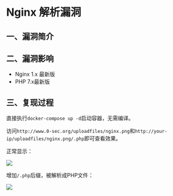 Nginx 解析漏洞
==============

一、漏洞简介
------------

二、漏洞影响
------------

-   Nginx 1.x 最新版
-   PHP 7.x最新版

三、复现过程
------------

直接执行`docker-compose up -d`启动容器，无需编译。

访问`http://www.0-sec.org/uploadfiles/nginx.png`和`http://your-ip/uploadfiles/nginx.png/.php`即可查看效果。

正常显示：

![](/Users/aresx/Documents/VulWiki/.resource/Nginx解析漏洞/media/rId24.jpg)

增加`/.php`后缀，被解析成PHP文件：

![](/Users/aresx/Documents/VulWiki/.resource/Nginx解析漏洞/media/rId25.jpg)

